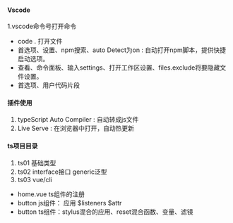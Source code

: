 #### Vscode
1.vscode命令号打开命令
- code .  打开文件
- 首选项、设置、npm搜索、auto Detect为on : 自动打开npm脚本，提供快捷启动选项。
- 查看、命令面板、输入settings、打开工作区设置、files.exclude将要隐藏文件设置。
- 首选项、用户代码片段
#### 插件使用
1. typeScript Auto Compiler : 自动转成js文件
2. Live Serve : 在浏览器中打开，自动热更新
#### ts项目目录
1. ts01 基础类型  
2. ts02 interface接口  generic泛型
3. ts03 vue/cli
  - home.vue ts组件的注册
  - button js组件： 应用 $listeners $attr
  - button ts组件：stylus混合的应用、reset混合函数、变量、滤镜
